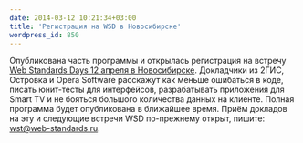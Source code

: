 ```yaml
---
date: 2014-03-12 10:21:34+03:00
title: 'Регистрация на WSD в Новосибирске'
wordpress_id: 850
---
```


Опубликована часть программы и открылась регистрация на встречу [Web Standards Days 12 апреля в Новосибирске](http://webstandardsdays.ru/2014/04/12/). Докладчики из 2ГИС, Островка и Opera Software расскажут как меньше ошибаться в коде, писать юнит-тесты для интерфейсов, разрабатывать приложения для Smart TV и не бояться большого количества данных на клиенте. Полная программа будет опубликована в ближайшее время. Приём докладов на эту и следующие встречи WSD по-прежнему открыт, пишите: [wst@web-standards.ru](mailto:wst@web-standards.ru).

